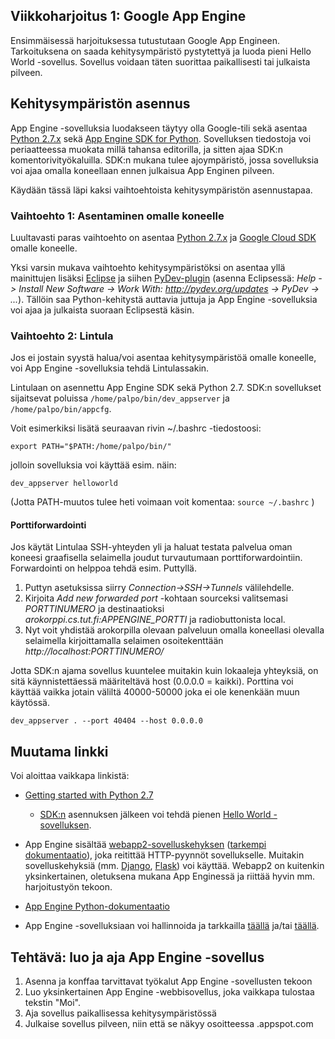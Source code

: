 Viikkoharjoitus 1: Google App Engine
------------------------------------

Ensimmäisessä harjoituksessa tutustutaan Google App Engineen. Tarkoituksena on saada kehitysympäristö pystytettyä ja luoda pieni Hello World -sovellus. Sovellus voidaan täten suorittaa paikallisesti tai julkaista pilveen.

## Kehitysympäristön asennus

App Engine -sovelluksia luodakseen täytyy olla Google-tili sekä asentaa [Python 2.7.x](https://www.python.org/downloads/) sekä [App Engine SDK for Python](https://cloud.google.com/appengine/downloads#Google_App_Engine_SDK_for_Python). Sovelluksen tiedostoja voi periaatteessa muokata millä tahansa editorilla, ja sitten ajaa SDK:n komentorivityökaluilla. SDK:n mukana tulee ajoympäristö, jossa sovelluksia voi ajaa omalla koneellaan ennen julkaisua App Enginen pilveen.

Käydään tässä läpi kaksi vaihtoehtoista kehitysympäristön asennustapaa.

### Vaihtoehto 1: Asentaminen omalle koneelle

Luultavasti paras vaihtoehto on asentaa [Python 2.7.x](https://www.python.org/downloads/) ja [Google Cloud SDK](https://developers.google.com/cloud/sdk/) omalle koneelle.

Yksi varsin mukava vaihtoehto kehitysympäristöksi on asentaa yllä mainittujen lisäksi [Eclipse](http://www.eclipse.org/downloads/) ja siihen [PyDev-plugin](http://pydev.org/index.html) (asenna Eclipsessä: *Help -> Install New Software -> Work With: http://pydev.org/updates -> PyDev -> ...*). Tällöin saa Python-kehitystä auttavia juttuja ja App Engine -sovelluksia voi ajaa ja julkaista suoraan Eclipsestä käsin.


### Vaihtoehto 2: Lintula

Jos ei jostain syystä halua/voi asentaa kehitysympäristöä omalle koneelle, voi App Engine -sovelluksia tehdä Lintulassakin.

Lintulaan on asennettu App Engine SDK sekä Python 2.7. SDK:n sovellukset sijaitsevat poluissa
`/home/palpo/bin/dev_appserver` ja `/home/palpo/bin/appcfg`.

Voit esimerkiksi lisätä seuraavan rivin ~/.bashrc -tiedostoosi:

    export PATH="$PATH:/home/palpo/bin/"

jolloin sovelluksia voi käyttää esim. näin:

    dev_appserver helloworld

(Jotta PATH-muutos tulee heti voimaan voit komentaa: `source ~/.bashrc` )

#### Porttiforwardointi

Jos käytät Lintulaa SSH-yhteyden yli ja haluat testata palvelua oman koneesi graafisella selaimella joudut turvautumaan porttiforwardointiin. Forwardointi on helppoa tehdä esim. Puttyllä.

1. Puttyn asetuksissa siirry *Connection->SSH->Tunnels* välilehdelle.
2. Kirjoita *Add new forwarded port* -kohtaan sourceksi valitsemasi *PORTTINUMERO* ja destinaatioksi *arokorppi.cs.tut.fi:APPENGINE_PORTTI* ja radiobuttonista local.
3. Nyt voit yhdistää arokorpilla olevaan palveluun omalla koneellasi olevalla selaimella kirjoittamalla selaimen osoitekenttään *http://localhost:PORTTINUMERO/*

Jotta SDK:n ajama sovellus kuuntelee muitakin kuin lokaaleja yhteyksiä, on sitä käynnistettäessä määriteltävä host (0.0.0.0 = kaikki). Porttina voi käyttää vaikka jotain väliltä 40000-50000 joka ei ole kenenkään muun käytössä.

    dev_appserver . --port 40404 --host 0.0.0.0


## Muutama linkki

Voi aloittaa vaikkapa linkistä:

* [Getting started with Python 2.7](https://cloud.google.com/appengine/docs/python/gettingstartedpython27/introduction)

    * [SDK:n](https://cloud.google.com/appengine/downloads#Google_App_Engine_SDK_for_Python) asennuksen jälkeen voi tehdä pienen [Hello World -sovelluksen](https://cloud.google.com/appengine/docs/python/gettingstartedpython27/helloworld).

* App Engine sisältää [webapp2-sovelluskehyksen](https://cloud.google.com/appengine/docs/python/gettingstartedpython27/usingwebapp) ([tarkempi dokumentaatio](https://webapp-improved.appspot.com/)), joka reitittää HTTP-pyynnöt sovellukselle. Muitakin sovelluskehyksiä (mm. [Django](http://www.djangoproject.com/), [Flask](http://flask.pocoo.org/)) voi käyttää. Webapp2 on kuitenkin yksinkertainen, oletuksena mukana App Enginessä ja riittää hyvin mm. harjoitustyön tekoon.

* [App Engine Python-dokumentaatio](https://cloud.google.com/appengine/docs/python/)

* App Engine -sovelluksiaan voi hallinnoida ja tarkkailla [täällä](https://appengine.google.com/) ja/tai [täällä](https://console.developers.google.com/project).


## Tehtävä: luo ja aja App Engine -sovellus

1. Asenna ja konffaa tarvittavat työkalut App Engine -sovellusten tekoon
2. Luo yksinkertainen App Engine -webbisovellus, joka vaikkapa tulostaa tekstin "Moi".
3. Aja sovellus paikallisessa kehitysympäristössä
4. Julkaise sovellus pilveen, niin että se näkyy osoitteessa
<sovelluksen nimi>.appspot.com
